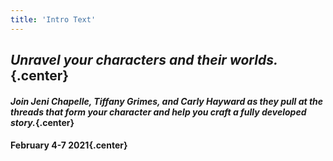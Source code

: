 ```yaml
---
title: 'Intro Text'
---
```


## _Unravel your characters and their worlds._{.center}

#### _Join Jeni Chapelle, Tiffany Grimes, and Carly Hayward as they pull at the threads that form your character and help you craft a fully developed story._{.center}

#### **February 4-7 2021**{.center}

